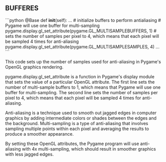 ## BUFFERES

´´´python
@Base
def __init__(self):
    ...
    # initialize buffers to perform antialiasing
    # Pygame will use one buffer for multi-sampling
    pygame.display.gl_set_attribute(pygame.GL_MULTISAMPLEBUFFERS, 1)
    # sets the number of samples per pixel to 4, which means that each pixel will be sampled 4 times for anti-aliasing
    pygame.display.gl_set_attribute(pygame.GL_MULTISAMPLESAMPLES, 4)
    ...
´´´

This code sets up the number of samples used for anti-aliasing in Pygame's OpenGL graphics rendering.

pygame.display.gl_set_attribute is a function in Pygame's display module that sets the value of a particular OpenGL attribute. The first line sets the number of multi-sample buffers to 1, which means that Pygame will use one buffer for multi-sampling. The second line sets the number of samples per pixel to 4, which means that each pixel will be sampled 4 times for anti-aliasing.

Anti-aliasing is a technique used to smooth out jagged edges in computer graphics by adding intermediate colors or shades between the edges and the background. Multi-sampling is a type of anti-aliasing that involves sampling multiple points within each pixel and averaging the results to produce a smoother appearance.

By setting these OpenGL attributes, the Pygame program will use anti-aliasing with 4x multi-sampling, which should result in smoother graphics with less jagged edges.

